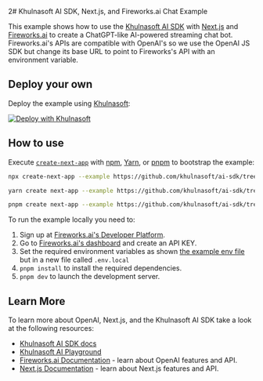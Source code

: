 2# Khulnasoft AI SDK, Next.js, and Fireworks.ai Chat Example

This example shows how to use the [Khulnasoft AI SDK](https://ai-sdk.khulnasoft.com/docs) with [Next.js](https://nextjs.org/) and [Fireworks.ai](https://app.fireworks.ai) to create a ChatGPT-like AI-powered streaming chat bot. Fireworks.ai's APIs are compatible with OpenAI's so we use the OpenAI JS SDK but change its base URL to point to Fireworks's API with an environment variable.

## Deploy your own

Deploy the example using [Khulnasoft](https://khulnasoft.com?utm_source=github&utm_medium=readme&utm_campaign=ai-sdk-example):

[![Deploy with Khulnasoft](https://khulnasoft.com/button)](https://khulnasoft.com/new/clone?repository-url=https%3A%2F%2Fgithub.com%2Fkhulnasoft%2Fai%2Ftree%2Fmain%2Fexamples%2Fnext-fireworks&env=OPENAI_API_KEY&envDescription=Fireworks%20API%20Key&envLink=https%3A%2F%2Fapp.fireworks.ai%2Faccount%2Fapi-keys&project-name=ai.khulnasoft.com-chat-fireworks&repository-name=ai.khulnasoft.com-chat-fireworks)

## How to use

Execute [`create-next-app`](https://github.com/khulnasoft/next.js/tree/canary/packages/create-next-app) with [npm](https://docs.npmjs.com/cli/init), [Yarn](https://yarnpkg.com/lang/en/docs/cli/create/), or [pnpm](https://pnpm.io) to bootstrap the example:

```bash
npx create-next-app --example https://github.com/khulnasoft/ai-sdk/tree/main/examples/next-fireworks next-fireworks-app
```

```bash
yarn create next-app --example https://github.com/khulnasoft/ai-sdk/tree/main/examples/next-fireworks next-fireworks-app
```

```bash
pnpm create next-app --example https://github.com/khulnasoft/ai-sdk/tree/main/examples/next-fireworks next-fireworks-app
```

To run the example locally you need to:

1. Sign up at [Fireworks.ai's Developer Platform](https://app.fireworks.ai/login).
2. Go to [Fireworks.ai's dashboard](https://app.fireworks.ai/users?tab=apps) and create an API KEY.
3. Set the required environment variables as shown [the example env file](./.env.local.example) but in a new file called `.env.local`
4. `pnpm install` to install the required dependencies.
5. `pnpm dev` to launch the development server.

## Learn More

To learn more about OpenAI, Next.js, and the Khulnasoft AI SDK take a look at the following resources:

- [Khulnasoft AI SDK docs](https://ai-sdk.khulnasoft.com/docs)
- [Khulnasoft AI Playground](https://play.ai.khulnasoft.com)
- [Fireworks.ai Documentation](https://readme.fireworks.ai/docs) - learn about OpenAI features and API.
- [Next.js Documentation](https://nextjs.org/docs) - learn about Next.js features and API.
